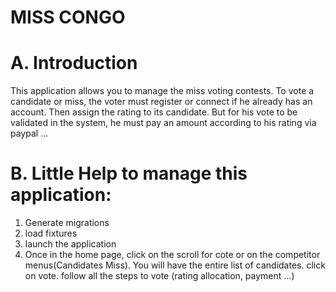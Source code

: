 # MISS CONGO
# A. Introduction
This application allows you to manage the miss voting contests. To vote a candidate or miss, the voter must register or connect if he already has an account. Then assign the rating to its candidate. But for his vote to be validated in the system, he must pay an amount according to his rating via paypal ...

# B. Little  Help to manage this application:
1) Generate migrations
2) load fixtures
3) launch the application
4) Once in the home page, click on the  scroll for cote or on the competitor menus(Candidates Miss). You will have the entire list of candidates. click on vote. follow all the steps to vote (rating allocation, payment ...)
